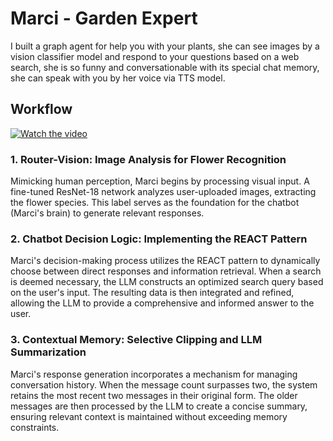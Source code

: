 # Marci - Garden Expert

I built a graph agent for help you with your plants, she can see images by a vision classifier model and respond to your questions based on a web search, she is so funny and conversationable with its special chat memory, she can speak with you by her voice via TTS model.

## Workflow

[![Watch the video](https://img.youtube.com/vi/rMUycP_cp9g/maxresdefault.jpg)](https://youtu.be/rMUycP_cp9g?si=hJpjAAK6S47OJt_j)

### 1. Router-Vision: Image Analysis for Flower Recognition

Mimicking human perception, Marci begins by processing visual input. A fine-tuned ResNet-18 network analyzes user-uploaded images, extracting the flower species. This label serves as the foundation for the chatbot (Marci's brain) to generate relevant responses.

### 2. Chatbot Decision Logic: Implementing the REACT Pattern

Marci's decision-making process utilizes the REACT pattern to dynamically choose between direct responses and information retrieval. When a search is deemed necessary, the LLM constructs an optimized search query based on the user's input. The resulting data is then integrated and refined, allowing the LLM to provide a comprehensive and informed answer to the user.

### 3. Contextual Memory: Selective Clipping and LLM Summarization

Marci's response generation incorporates a mechanism for managing conversation history. When the message count surpasses two, the system retains the most recent two messages in their original form. The older messages are then processed by the LLM to create a concise summary, ensuring relevant context is maintained without exceeding memory constraints.
